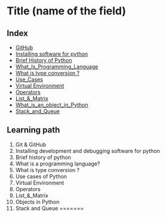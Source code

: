 <!--
1. Every major folder, for example, Frontend Web Development, Backend Web Development, Data Structures and Algorithm, etc, will have an index page.
2. Every index page should have a title, index with a link to all the language/topic folders, and a Learning path.
3. The learning path should act as a roadmap to the learners. The learners should not be clueless after coming to the repository.
    -->

# Title (name of the field)

## Index
- [GitHub](./Git_And_GitHub)
- [Installing software for python](./Installing_Software)
- [Brief History of Python](./History_Of_Python)
- [What_Is_Programming_Language](./What_Is_Programming_Language)
- [What is type conversion ?](./Type_Conversion)
- [Use_Cases](./Use_Cases)
- [Virtual Environment](./Virtual_Environment)
- [Operators](./Operators)
- [List_&_Matrix](./List_&_Matrix)
- [What_is_an_object_in_Python](./What_is_an_object_in_Python)
- [Stack_and_Queue](./Stack_and_Queue)

## Learning path
1. Git & GitHub
2. Installing development and debugging software for python
3. Brief history of python
4. What is a programming language?
5. What is type conversion ?
6. Use cases of Python
7. Virtual Environment
8. Operators
9. List_&_Matrix
10. Objects in Python
11. Stack and Queue
=======

